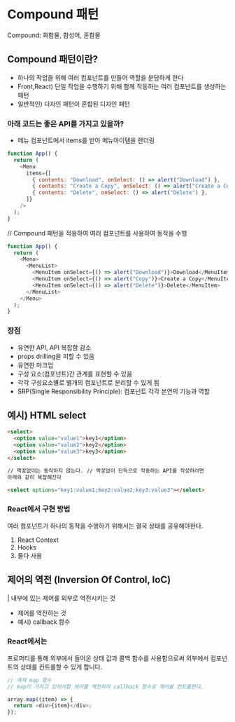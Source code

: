 # Compound 패턴

Compound: 화합물, 합성어, 혼합물

## Compound 패턴이란?

- 하나의 작업을 위해 여러 컴포넌트를 만들어 역할을 분담하게 한다
- Front,React) 단일 작업을 수행하기 위해 함께 작동하는 여러 컴포넌트를 생성하는 패턴
- 일반적인) 디자인 패턴이 혼합된 디자인 패턴

### 아래 코드는 좋은 API를 가지고 있을까?

- 메뉴 컴포넌트에서 items를 받아 메뉴아이템을 렌더링

```js
function App() {
  return (
    <Menu
      items={[
        { contents: "Download", onSelect: () => alert("Download") },
        { contents: "Create a Copy", onSelect: () => alert("Create a Copy") },
        { contents: "Delete", onSelect: () => alert("Delete") },
      ]}
    />
  );
}
```

// Compound 패턴을 적용하여 여러 컴포넌트를 사용하여 동작을 수행

```js
function App() {
  return (
    <Menu>
      <MenuList>
        <MenuItem onSelect={() => alert("Download")}>Download</MenuItem>
        <MenuItem onSelect={() => alert("Copy")}>Create a Copy</MenuItem>
        <MenuItem onSelect={() => alert("Delete")}>Delete</MenuItem>
      </MenuList>
    </Menu>
  );
}
```

### 장점

- 유연한 API, API 복잡함 감소
- props drilling을 피할 수 있음
- 유연한 마크업
- 구성 요소(컴포넌트)간 관계를 표현할 수 있음
- 각각 구성요소별로 별개의 컴포넌트로 분리할 수 있게 됨
- SRP(Single Responsibility Principle): 컴포넌트 각각 본연의 기능과 역할

## 예시) HTML select

```html
<select>
  <option value="value1">key1</option>
  <option value="value2">key2</option>
  <option value="value3">key3</option>
</select>

// 짝꿍없이는 동작하지 않는다. // 짝꿍없이 단독으로 작동하는 API를 작성하려면
아래와 같이 복잡해진다

<select options="key1:value1;key2:value2;key3:value3"></select>
```


### 
### React에서 구현 방법

여러 컴포넌트가 하나의 동작을 수행하기 위해서는 결국 상태를 공유해야한다.

1.  React Context
2.  Hooks
3.  둘다 사용

## 제어의 역전 (Inversion Of Control, IoC)

| 내부에 있는 제어를 외부로 역전시키는 것

- 제어를 역전하는 것
- 예시) callback 함수

### React에서는

프로퍼티를 통해 외부에서 들어온 상태 값과 콜백 함수를 사용함으로써 외부에서 컴포넌트의 상태를 컨트롤할 수 있게 합니다.

```js
// 예제 map 함수
// map이 가지고 있어야할 제어를 역전하여 callback 함수로 제어를 컨트롤한다.

array.map((item) => {
  return <div>{item}</div>;
});
```

